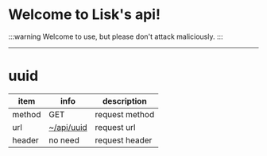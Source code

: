# Welcome to Lisk's api!
:::warning
Welcome to use, but please don't attack maliciously.
:::

---

# uuid
|item|info|description|
|---|---|---|
|method|GET|request method|
|url|[~/api/uuid](https://api-lisk.vercel.app/api/uuid)|request url|
|header|no need|request header|


